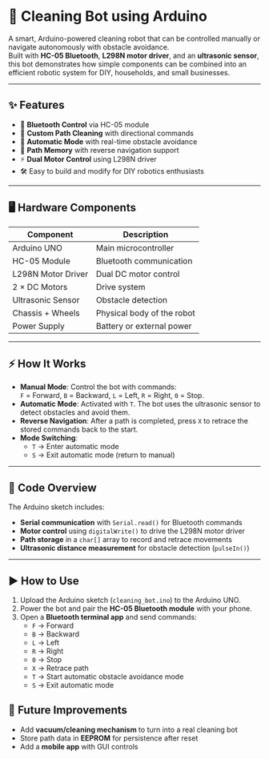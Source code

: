 # 🤖 Cleaning Bot using Arduino

A smart, Arduino-powered cleaning robot that can be controlled manually or navigate autonomously with obstacle avoidance.  
Built with **HC-05 Bluetooth**, **L298N motor driver**, and an **ultrasonic sensor**, this bot demonstrates how simple components can be combined into an efficient robotic system for DIY, households, and small businesses.  

---

## ✨ Features
- 📱 **Bluetooth Control** via HC-05 module  
- 🧭 **Custom Path Cleaning** with directional commands  
- 🚦 **Automatic Mode** with real-time obstacle avoidance  
- 🔄 **Path Memory** with reverse navigation support  
- ⚡ **Dual Motor Control** using L298N driver  
- 🛠️ Easy to build and modify for DIY robotics enthusiasts  

---

## 🖥️ Hardware Components

| Component           | Description                     |
|---------------------|---------------------------------|
| Arduino UNO         | Main microcontroller            |
| HC-05 Module        | Bluetooth communication         |
| L298N Motor Driver  | Dual DC motor control           |
| 2 × DC Motors       | Drive system                    |
| Ultrasonic Sensor   | Obstacle detection              |
| Chassis + Wheels    | Physical body of the robot      |
| Power Supply        | Battery or external power       |

---

## ⚡ How It Works
- **Manual Mode**: Control the bot with commands:  
  `F` = Forward, `B` = Backward, `L` = Left, `R` = Right, `0` = Stop.  
- **Automatic Mode**: Activated with `T`. The bot uses the ultrasonic sensor to detect obstacles and avoid them.  
- **Reverse Navigation**: After a path is completed, press `X` to retrace the stored commands back to the start.  
- **Mode Switching**:  
  - `T` → Enter automatic mode  
  - `S` → Exit automatic mode (return to manual)  

---

## 📜 Code Overview
The Arduino sketch includes:
- **Serial communication** with `Serial.read()` for Bluetooth commands  
- **Motor control** using `digitalWrite()` to drive the L298N motor driver  
- **Path storage** in a `char[]` array to record and retrace movements  
- **Ultrasonic distance measurement** for obstacle detection (`pulseIn()`)  

---

## ▶️ How to Use
1. Upload the Arduino sketch (`cleaning_bot.ino`) to the Arduino UNO.  
2. Power the bot and pair the **HC-05 Bluetooth module** with your phone.  
3. Open a **Bluetooth terminal app** and send commands:  
   - `F` → Forward  
   - `B` → Backward  
   - `L` → Left  
   - `R` → Right  
   - `0` → Stop  
   - `X` → Retrace path  
   - `T` → Start automatic obstacle avoidance mode  
   - `S` → Exit automatic mode  


## 📌 Future Improvements
- Add **vacuum/cleaning mechanism** to turn into a real cleaning bot  
- Store path data in **EEPROM** for persistence after reset  
- Add a **mobile app** with GUI controls  
